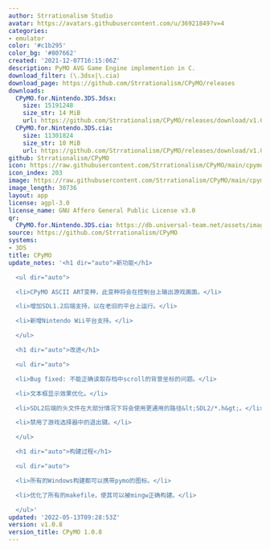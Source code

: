 ```yaml
---
author: Strrationalism Studio
avatar: https://avatars.githubusercontent.com/u/36921849?v=4
categories:
- emulator
color: '#c1b295'
color_bg: '#807662'
created: '2021-12-07T16:15:06Z'
description: PyMO AVG Game Engine implemention in C.
download_filter: (\.3dsx|\.cia)
download_page: https://github.com/Strrationalism/CPyMO/releases
downloads:
  CPyMO.for.Nintendo.3DS.3dsx:
    size: 15191248
    size_str: 14 MiB
    url: https://github.com/Strrationalism/CPyMO/releases/download/v1.0.8/CPyMO.for.Nintendo.3DS.3dsx
  CPyMO.for.Nintendo.3DS.cia:
    size: 11301824
    size_str: 10 MiB
    url: https://github.com/Strrationalism/CPyMO/releases/download/v1.0.8/CPyMO.for.Nintendo.3DS.cia
github: Strrationalism/CPyMO
icon: https://raw.githubusercontent.com/Strrationalism/CPyMO/main/cpymo-backends/3ds/icon.png
icon_index: 203
image: https://raw.githubusercontent.com/Strrationalism/CPyMO/main/cpymo-backends/3ds/banner.png
image_length: 30736
layout: app
license: agpl-3.0
license_name: GNU Affero General Public License v3.0
qr:
  CPyMO.for.Nintendo.3DS.cia: https://db.universal-team.net/assets/images/qr/cpymo-for-nintendo-3ds-cia.png
source: https://github.com/Strrationalism/CPyMO
systems:
- 3DS
title: CPyMO
update_notes: '<h1 dir="auto">新功能</h1>

  <ul dir="auto">

  <li>CPyMO ASCII ART变种，此变种将会在控制台上输出游戏画面。</li>

  <li>增加SDL1.2后端支持，以在老旧的平台上运行。</li>

  <li>新增Nintendo Wii平台支持。</li>

  </ul>

  <h1 dir="auto">改进</h1>

  <ul dir="auto">

  <li>Bug fixed: 不能正确读取存档中scroll的背景坐标的问题。</li>

  <li>文本框显示效果优化。</li>

  <li>SDL2后端的头文件在大部分情况下将会使用更通用的路径&lt;SDL2/*.h&gt;。</li>

  <li>禁用了游戏选择器中的退出键。</li>

  </ul>

  <h1 dir="auto">构建过程</h1>

  <ul dir="auto">

  <li>所有的Windows构建都可以携带pymo的图标。</li>

  <li>优化了所有的makefile，使其可以被mingw正确构建。</li>

  </ul>'
updated: '2022-05-13T09:28:53Z'
version: v1.0.8
version_title: CPyMO 1.0.8
---
```

